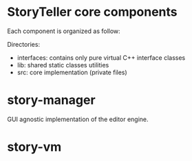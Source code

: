 # StoryTeller core components

Each component is organized as follow:

Directories:
- interfaces: contains only pure virtual C++ interface classes
- lib: shared static classes utilities
- src: core implementation (private files)


# story-manager

GUI agnostic implementation of the editor engine.

# story-vm



